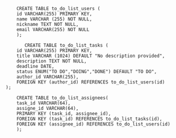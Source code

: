  
        CREATE TABLE to_do_list_users (
        id VARCHAR(255) PRIMARY KEY,
        name VARCHAR (255) NOT NULL,
        nickname TEXT NOT NULL,
        email VARCHAR(255) NOT NULL
        );   
   
           CREATE TABLE to_do_list_tasks (
        id VARCHAR(255) PRIMARY KEY,
        title VARCHAR (1024) DEFAULT "No description provided",
        description TEXT NOT NULL,
        deadline DATE,
        status ENUM("TO DO","DOING","DONE") DEFAULT "TO DO",
        author_id VARCHAR(255),
        FOREIGN KEY (author_id) REFERENCES to_do_list_users(id)
    );
   
        CREATE TABLE to_do_list_assignees(
        task_id VARCHAR(64),
        assigne_id VARCHAR(64),
        PRIMARY KEY (task_id, assignee_id),
        FOREIGN KEY (task_id) REFERENCES to_do_list_tasks(id),
        FOREIGN KEY (assignee_id) REFERENCES to_do_list_users(id)    
        );
        
    

